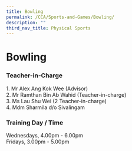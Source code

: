 ```yaml
---
title: Bowling
permalink: /CCA/Sports-and-Games/Bowling/
description: ""
third_nav_title: Physical Sports
---
```

Bowling
=======

### Teacher-in-Charge

1\.  Mr Alex Ang Kok Wee (Advisor) <br>
2\.  Mr Ramthan Bin Ab Wahid (Teacher-in-charge) <br>
3\.  Ms Lau Shu Wei (2 Teacher-in-charge) <br>
4\.  Mdm Sharmila d/o Sivalingam

### Training Day / Time

Wednesdays, 4.00pm - 6.00pm  
Fridays, 3.00pm - 5.00pm
